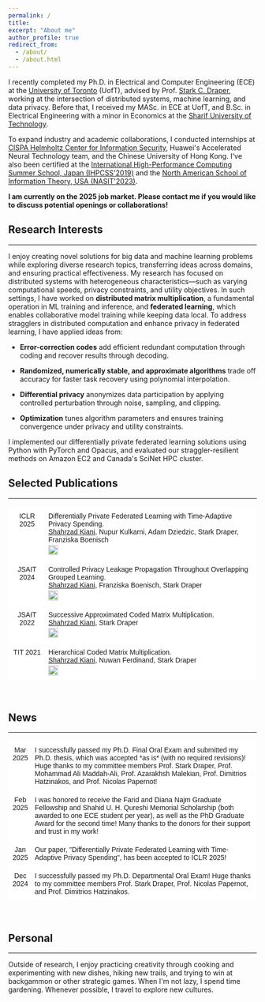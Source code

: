```yaml
---
permalink: /
title:
excerpt: "About me"
author_profile: true
redirect_from: 
  - /about/
  - /about.html
---
```


I recently completed my Ph.D. in Electrical and Computer Engineering (ECE) at the [University of Toronto](https://www.utoronto.ca/) (UofT), advised by Prof. [Stark C. Draper](https://www.ece.utoronto.ca/people/draper-s/), working at the intersection of distributed systems, machine learning, and data privacy. Before that, I received my MASc. in ECE at UofT, and B.Sc. in Electrical Engineering with a minor in Economics at the [Sharif University of Technology](http://www.en.sharif.edu/).

To expand industry and academic collaborations, I conducted internships at [CISPA Helmholtz Center for Information Security](https://sprintml.com/), Huawei's Accelerated Neural Technology team, and the Chinese University of Hong Kong.
I've also been certified at the [International High-Performance Computing Summer School, Japan (IHPCSS'2019)](https://ss19.ihpcss.org/) and the [North American School of Information Theory, USA (NASIT'2023)](https://nasit.seas.upenn.edu/). 

**I am currently on the 2025 job market. Please contact me if you would like to discuss potential openings or collaborations!**

## Research Interests

---

I enjoy creating novel solutions for big data and machine learning problems while exploring diverse research topics, transferring ideas across domains, and ensuring practical effectiveness. My research has focused on distributed systems with heterogeneous characteristics—such as varying computational speeds, privacy constraints, and utility objectives. In such settings, I have worked on **distributed matrix multiplication**, a fundamental operation in ML training and inference, and **federated learning**, which enables collaborative model training while keeping data local. To address stragglers in distributed computation and enhance privacy in federated learning, I have applied ideas from:

* **Error-correction codes** add efficient redundant computation through coding and recover results through decoding.

* **Randomized, numerically stable, and approximate algorithms** trade off accuracy for faster task recovery using polynomial interpolation.

* **Differential privacy** anonymizes data participation by applying controlled perturbation through noise, sampling, and clipping.

* **Optimization** tunes algorithm parameters and ensures training convergence under privacy and utility constraints.

I implemented our differentially private federated learning solutions using Python with PyTorch and Opacus, and evaluated our straggler-resilient methods on Amazon EC2 and Canada's SciNet HPC cluster.


## Selected Publications

---

<style type="text/css">
  .tg  {border-collapse:collapse;border-spacing:0;}
  .tg td{border-color:black;border-style:solid;border-width:1px;font-family:Arial, sans-serif;font-size:14px; overflow:hidden;padding:10px 5px;word-break:normal;}
  .tg th{border-color:black;border-style:solid;border-width:1px;font-family:Arial, sans-serif;font-size:14px; font-weight:normal;overflow:hidden;padding:10px 5px;word-break:normal;}
  .tg .tg-oe15{background-color:#ffffff;border-color:#ffffff;text-align:left;vertical-align:top}
  .tg .tg-wk8r{background-color:#ffffff;border-color:#ffffff;text-align:center;vertical-align:top}
</style>

<table class="tg">
  <thead>
    <tr>
      <th class="tg-wk8r">ICLR 2025</th>
      <th class="tg-oe15">Differentially Private Federated Learning with Time-Adaptive Privacy Spending. <br><u>Shahrzad Kiani</u>, Nupur Kulkarni, Adam Dziedzic, Stark Draper, Franziska Boenisch
        <span style="display: block; margin-bottom: -13px;"></span> <br> 
        <a href="https://openreview.net/forum?id=W0nydevOlG&noteId=zEslc0ErHW">
          <img src="https://img.shields.io/badge/PDF-80000f" alt="PDF" style="width: auto; height: 20px;"/>
        </a>
      </th>
    </tr>
  </thead>
  <tbody>
    <tr>
      <th class="tg-wk8r">JSAIT 2024</th>
      <th class="tg-oe15">Controlled Privacy Leakage Propagation Throughout Overlapping Grouped Learning. <br><u>Shahrzad Kiani</u>, Franziska Boenisch, Stark Draper
        <span style="display: block; margin-bottom: -13px;"></span> <br> 
        <a href="https://ieeexplore.ieee.org/document/10559973">
          <img src="https://img.shields.io/badge/PDF-80000f" alt="PDF" style="width: auto; height: 20px;"/>
        </a>
      </th>
    </tr>
    <tr>
      <th class="tg-wk8r">JSAIT 2022</th>
      <th class="tg-oe15">Successive Approximated Coded Matrix Multiplication. <br><u>Shahrzad Kiani</u>, Stark Draper
        <span style="display: block; margin-bottom: -13px;"></span> <br> 
        <a href="https://ieeexplore.ieee.org/abstract/document/9829717">
          <img src="https://img.shields.io/badge/PDF-80000f" alt="PDF" style="width: auto; height: 20px;"/>
        </a>
      </th>
    </tr>
    <tr>
      <th class="tg-wk8r">TIT 2021</th>
      <th class="tg-oe15">Hierarchical Coded Matrix Multiplication. <br><u>Shahrzad Kiani</u>, Nuwan Ferdinand, Stark Draper
        <span style="display: block; margin-bottom: -13px;"></span> <br> 
        <a href="https://ieeexplore.ieee.org/abstract/document/9252114">
          <img src="https://img.shields.io/badge/PDF-80000f" alt="PDF" style="width: auto; height: 20px;"/>
        </a>
      </th>
    </tr>
  </tbody>
</table>

<br>
  

## News

---

<table class="tg">
<thead>
  <tr>
    <th class="tg-wk8r"> Mar 2025</th>
    <th class="tg-oe15">I successfully passed my Ph.D. Final Oral Exam and submitted my Ph.D. thesis, which was accepted *as is* (with no required revisions)! Huge thanks to my committee members Prof. Stark Draper, Prof. Mohammad Ali Maddah-Ali, Prof. Azarakhsh Malekian, Prof. Dimitrios Hatzinakos, and Prof. Nicolas Papernot!</th>
  </tr>
  <tr>
    <th class="tg-wk8r">Feb 2025</th>
    <th class="tg-oe15">I was honored to receive the Farid and Diana Najm Graduate Fellowship and Shahid U. H. Qureshi Memorial Scholarship (both awarded to one ECE student per year), as well as the PhD Graduate Award for the second time! Many thanks to the donors for their support and trust in my work!</th>
  </tr>
  <tr>
    <th class="tg-wk8r">Jan 2025</th>
    <th class="tg-oe15">Our paper, "Differentially Private Federated Learning with Time-Adaptive Privacy Spending", has been accepted to ICLR 2025!</th>
  </tr>
  <tr>
    <th class="tg-wk8r">Dec 2024</th>
    <th class="tg-oe15"> I successfully passed my Ph.D. Departmental Oral Exam! Huge thanks to my committee members Prof. Stark Draper, Prof. Nicolas Papernot, and Prof. Dimitrios Hatzinakos. </th>
  </tr>
</thead>
<tbody>
  <!-- Add all other rows here using <td> within <tbody> -->
</tbody>
</table>

<br>

## Personal

---

Outside of research, I enjoy practicing creativity through cooking and experimenting with new dishes, hiking new trails, and trying to win at backgammon or other strategic games. When I'm not lazy, I spend time gardening. Whenever possible, I travel to explore new cultures.
